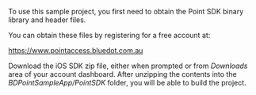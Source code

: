 To use this sample project, you first need to obtain the Point SDK
binary library and header files.

You can obtain these files by registering for a free account at:

https://www.pointaccess.bluedot.com.au

Download the iOS SDK zip file, either when prompted or from *Downloads* area of your
account dashboard.  After unzipping the contents into the *BDPointSampleApp/PointSDK*
folder, you will be able to build the project.